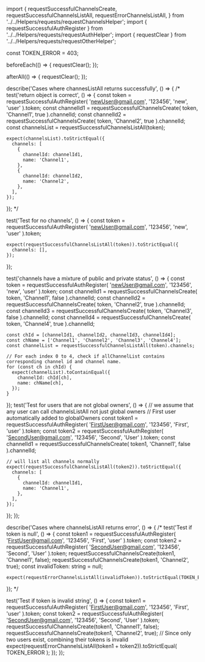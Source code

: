 import {
  requestSuccessfulChannelsCreate,
  requestSuccessfulChannelsListAll,
  requestErrorChannelsListAll,
} from '../../Helpers/requests/requestChannelsHelper';
import { requestSuccessfulAuthRegister } from '../../Helpers/requests/requestAuthHelper';
import { requestClear } from '../../Helpers/requests/requestOtherHelper';

const TOKEN_ERROR = 403;

beforeEach(() => {
  requestClear();
});

afterAll(() => {
  requestClear();
});

describe('Cases where channesListAll returns successfully', () => {
  /*
  test('return object is correct', () => {
    const token = requestSuccessfulAuthRegister(
      'newUser@gmail.com',
      '123456',
      'new',
      'user'
    ).token;
    const channelId1 = requestSuccessfulChannelsCreate(
      token,
      'Channel1',
      true
    ).channelId;
    const channelId2 = requestSuccessfulChannelsCreate(
      token,
      'Channel2',
      true
    ).channelId;
    const channelsList = requestSuccessfulChannelsListAll(token);

    expect(channelsList).toStrictEqual({
      channels: [
        {
          channelId: channelId1,
          name: 'Channel1',
        },
        {
          channelId: channelId2,
          name: 'Channel2',
        },
      ],
    });
  });
  */

  test('Test for no channels', () => {
    const token = requestSuccessfulAuthRegister(
      'newUser@gmail.com',
      '123456',
      'new',
      'user'
    ).token;

    expect(requestSuccessfulChannelsListAll(token)).toStrictEqual({
      channels: [],
    });
  });

  test('channels have a mixture of public and private status', () => {
    const token = requestSuccessfulAuthRegister(
      'newUser@gmail.com',
      '123456',
      'new',
      'user'
    ).token;
    const channelId1 = requestSuccessfulChannelsCreate(
      token,
      'Channel1',
      false
    ).channelId;
    const channelId2 = requestSuccessfulChannelsCreate(
      token,
      'Channel2',
      true
    ).channelId;
    const channelId3 = requestSuccessfulChannelsCreate(
      token,
      'Channel3',
      false
    ).channelId;
    const channelId4 = requestSuccessfulChannelsCreate(
      token,
      'Channel4',
      true
    ).channelId;

    const chId = [channelId1, channelId2, channelId3, channelId4];
    const chName = ['Channel1', 'Channel2', 'Channel3', 'Channel4'];
    const channelList = requestSuccessfulChannelsListAll(token).channels;

    // For each index 0 to 4, check if allChannelList contains corresponding channel id and channel name.
    for (const ch in chId) {
      expect(channelList).toContainEqual({
        channelId: chId[ch],
        name: chName[ch],
      });
    }
  });
  test('Test for users that are not global owners', () => {
    // we assume that any user can call channelsListAll not just global owners
    // First user automatically added to globalOwners
    const token1 = requestSuccessfulAuthRegister(
      'FirstUser@gmail.com',
      '123456',
      'First',
      'user'
    ).token;
    const token2 = requestSuccessfulAuthRegister(
      'SecondUser@gmail.com',
      '123456',
      'Second',
      'User'
    ).token;
    const channelId1 = requestSuccessfulChannelsCreate(
      token1,
      'Channel1',
      false
    ).channelId;

    // will list all channels normally
    expect(requestSuccessfulChannelsListAll(token2)).toStrictEqual({
      channels: [
        {
          channelId: channelId1,
          name: 'Channel1',
        },
      ],
    });
  });
});

describe('Cases where channelsListAll returns error', () => {
  /*
  test('Test if token is null', () => {
    const token1 = requestSuccessfulAuthRegister(
      'FirstUser@gmail.com',
      '123456',
      'First',
      'user'
    ).token;
    const token2 = requestSuccessfulAuthRegister(
      'SecondUser@gmail.com',
      '123456',
      'Second',
      'User'
    ).token;
    requestSuccessfulChannelsCreate(token1, 'Channel1', false);
    requestSuccessfulChannelsCreate(token1, 'Channel2', true);
    const invalidToken: string = null;

    expect(requestErrorChannelsListAll(invalidToken)).toStrictEqual(TOKEN_ERROR);
  });
  */

  test('Test if token is invalid string', () => {
    const token1 = requestSuccessfulAuthRegister(
      'FirstUser@gmail.com',
      '123456',
      'First',
      'user'
    ).token;
    const token2 = requestSuccessfulAuthRegister(
      'SecondUser@gmail.com',
      '123456',
      'Second',
      'User'
    ).token;
    requestSuccessfulChannelsCreate(token1, 'Channel1', false);
    requestSuccessfulChannelsCreate(token1, 'Channel2', true);
    // Since only two users exist, combining their tokens is invalid
    expect(requestErrorChannelsListAll(token1 + token2)).toStrictEqual(
      TOKEN_ERROR
    );
  });
});
